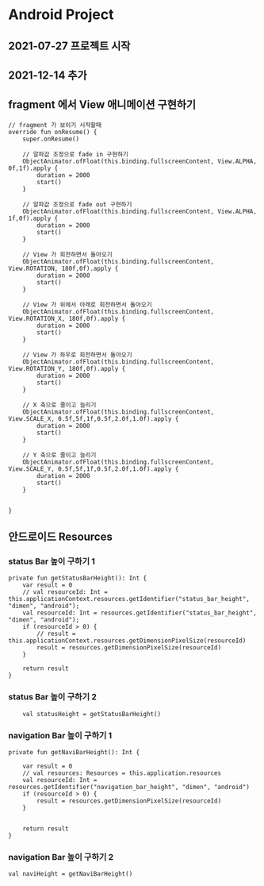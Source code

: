 # Android Project
## 2021-07-27 프로젝트 시작


## 2021-12-14 추가

## fragment 에서 View 애니메이션 구현하기

    // fragment 가 보이기 시작할때
    override fun onResume() {
        super.onResume()

        // 알파값 조정으로 fade in 구현하기
        ObjectAnimator.ofFloat(this.binding.fullscreenContent, View.ALPHA, 0f,1f).apply {
            duration = 2000
            start()
        }

        // 알파값 조정으로 fade out 구현하기
        ObjectAnimator.ofFloat(this.binding.fullscreenContent, View.ALPHA, 1f,0f).apply {
            duration = 2000
            start()
        }

        // View 가 회전하면서 돌아오기
        ObjectAnimator.ofFloat(this.binding.fullscreenContent, View.ROTATION, 180f,0f).apply {
            duration = 2000
            start()
        }

        // View 가 위에서 아래로 회전하면서 돌아오기
        ObjectAnimator.ofFloat(this.binding.fullscreenContent, View.ROTATION_X, 180f,0f).apply {
            duration = 2000
            start()
        }

        // View 가 좌우로 회전하면서 돌아오기
        ObjectAnimator.ofFloat(this.binding.fullscreenContent, View.ROTATION_Y, 180f,0f).apply {
            duration = 2000
            start()
        }

        // X 축으로 줄이고 늘리기 
        ObjectAnimator.ofFloat(this.binding.fullscreenContent, View.SCALE_X, 0.5f,5f,1f,0.5f,2.0f,1.0f).apply {
            duration = 2000
            start()
        }

        // Y 축으로 줄이고 늘리기 
        ObjectAnimator.ofFloat(this.binding.fullscreenContent, View.SCALE_Y, 0.5f,5f,1f,0.5f,2.0f,1.0f).apply {
            duration = 2000
            start()
        }


    }

## 안드로이드 Resources

### status Bar 높이 구하기 1

    private fun getStatusBarHeight(): Int {
        var result = 0
        // val resourceId: Int = this.applicationContext.resources.getIdentifier("status_bar_height", "dimen", "android");
        val resourceId: Int = resources.getIdentifier("status_bar_height", "dimen", "android");
        if (resourceId > 0) {
            // result = this.applicationContext.resources.getDimensionPixelSize(resourceId)
            result = resources.getDimensionPixelSize(resourceId)
        }

        return result
    }

### status Bar 높이 구하기 2

        val statusHeight = getStatusBarHeight()

### navigation Bar 높이 구하기 1

    private fun getNaviBarHeight(): Int {

        var result = 0
        // val resources: Resources = this.application.resources
        val resourceId: Int = resources.getIdentifier("navigation_bar_height", "dimen", "android")
        if (resourceId > 0) {
            result = resources.getDimensionPixelSize(resourceId)
        }

        
        return result
    }

### navigation Bar 높이 구하기 2

    val naviHeight = getNaviBarHeight()


